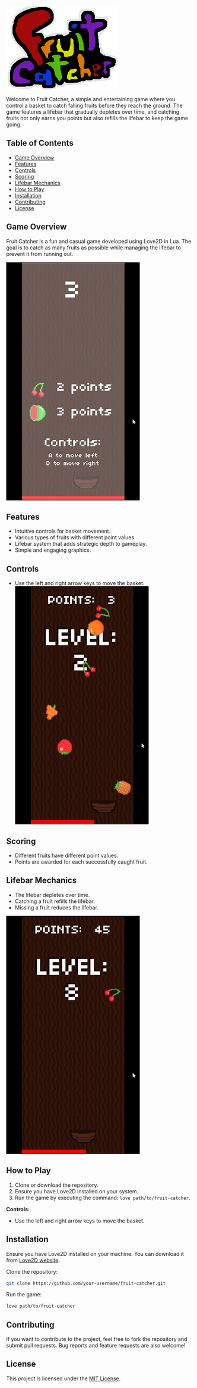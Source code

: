 ![Gameplay Image](graphics/TITLE.png)

Welcome to Fruit Catcher, a simple and entertaining game where you control a basket to catch falling fruits before they reach the ground. The game features a lifebar that gradually depletes over time, and catching fruits not only earns you points but also refills the lifebar to keep the game going.



## Table of Contents

- [Game Overview](#game-overview)
- [Features](#features)
- [Controls](#controls)
- [Scoring](#scoring)
- [Lifebar Mechanics](#lifebar-mechanics)
- [How to Play](#how-to-play)
- [Installation](#installation)
- [Contributing](#contributing)
- [License](#license)

## Game Overview

Fruit Catcher is a fun and casual game developed using Love2D in Lua. The goal is to catch as many fruits as possible while managing the lifebar to prevent it from running out.

![image2 Image](graphics/screenshots/gifCount.gif)

## Features

- Intuitive controls for basket movement.
- Various types of fruits with different point values.
- Lifebar system that adds strategic depth to gameplay.
- Simple and engaging graphics.

## Controls

- Use the left and right arrow keys to move the basket.
![image3 Image](graphics/screenshots/gameplay.gif)

## Scoring

- Different fruits have different point values.
- Points are awarded for each successfully caught fruit.

## Lifebar Mechanics

- The lifebar depletes over time.
- Catching a fruit refills the lifebar.
- Missing a fruit reduces the lifebar.

![imgae4 Image](graphics/screenshots/gameplay2.gif)
## How to Play

1. Clone or download the repository.
2. Ensure you have Love2D installed on your system.
3. Run the game by executing the command: `love path/to/fruit-catcher`.

**Controls:**
- Use the left and right arrow keys to move the basket.

## Installation

Ensure you have Love2D installed on your machine. You can download it from [Love2D website](https://love2d.org/).

Clone the repository:

```bash
git clone https://github.com/your-username/fruit-catcher.git
```

Run the game:

```bash
love path/to/fruit-catcher
```

## Contributing

If you want to contribute to the project, feel free to fork the repository and submit pull requests. Bug reports and feature requests are also welcome!

## License

This project is licensed under the [MIT License](LICENSE).

